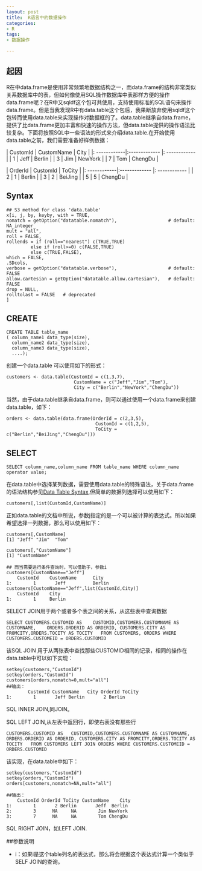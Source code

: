 ```yaml
---
layout: post
title:  R语言中的数据操作
categories:
- R
tags:
- 数据操作

---
```

## 起因

R在中data.frame是使用非常频繁地数据结构之一，而data.frame的结构非常类似关系数据库中的表，但如何像使用SQL操作数据库中表那样方便的操作data.frame呢？在R中又sqldf这个包可共使用，支持使用标准的SQL语句来操作data.frame。但是当我发现R中有data.table这个包后，我果断放弃使用sqldf这个包转而使用data.table来实现操作对数据框的了。data.table继承自data.frame，提供了比data.frame更加丰富和快速的操作方法，但data.table提供的操作语法比较复杂。下面将按照SQL中一些语法的形式来介绍data.table.在开始使用data.table之前，我们需要准备好样例数据：

| CustomId 		| CustomName 	|  City			|
|: ------------|:------------- |: ------------ |
| 1 			| Jeff 			|  Berlin 		|
| 3				| Jim			|  NewYork		|
| 7				| Tom			|  ChengDu		|

| OrderId 		| CustomId 		|  ToCity		|
|: ------------|:------------- |: ------------ |
| 2 			| 1 			|  Berlin 		|
| 3				| 2				|  BeiJing		|
| 5				| 5				|  ChengDu		|


## Syntax

	## S3 method for class 'data.table'
	x[i, j, by, keyby, with = TRUE,
	nomatch = getOption("datatable.nomatch"),                   # default: 	NA_integer_
	mult = "all",
	roll = FALSE,
	rollends = if (roll=="nearest") c(TRUE,TRUE)
             else if (roll>=0) c(FALSE,TRUE)
             else c(TRUE,FALSE),
	which = FALSE,
	.SDcols,
	verbose = getOption("datatable.verbose"),                   # default: FALSE
	allow.cartesian = getOption("datatable.allow.cartesian"),   # default: FALSE
	drop = NULL,
	rolltolast = FALSE   # deprecated
	]

## CREATE 
	
	CREATE TABLE table_name
	( column_name1 data_type(size),
	  column_name2 data_type(size),
	  column_name3 data_type(size),
	  ....);

创建一个data.table 可以使用如下的形式：

	customers <- data.table(CustomId = c(1,3,7),
							 CustomName = c("Jeff","Jim","Tom"),
							 City = c("Berlin","NewYork","ChengDu"))
							 
当然，由于data.table继承自data.frame，则可以通过使用一个data.frame来创建data.table，如下：
	
	orders <- data.table(data.frame(OrderId = c(2,3,5),
									 CustomId = c(1,2,5),
									 ToCity = c("Berlin","BeiJing","ChengDu")))

## SELECT

	SELECT column_name,column_name FROM table_name WHERE column_name operator value;

	
在data.table中选择某列数据，需要使用data.table的特殊语法，关于data.frame的语法结构参见[Data Table Syntax](#Syntax),但简单的数据列选择可以使用如下：

	customers[,list(CustomId,CustomName)]

正如data.table的文档中所说，参数j指定的是一个可以被计算的表达式。所以如果希望选择一列数据，那么可以使用如下：

	customers[,CustomName]
	[1] "Jeff" "Jim"  "Tom" 

	customers[,"CustomName"]
	[1] "CustomName"

	## 而当需要进行条件查询时，可以借助于，参数i
	customers[CustomName=="Jeff"]
   		CustomId 	CustomName   	City
	1:        1       Jeff 			Berlin
    customers[CustomName=="Jeff",list(CustomId,City)]
        CustomId    City
    1:        1     Berlin
    

SELECT JOIN用于两个或者多个表之间的关系，从这些表中查询数据
	
	SELECT CUSTOMERS.CUSTOMID AS 	CUSTOMID,CUSTOMERS.CUSTOMNAME AS CUSTOMNAME, 	ORDERS.ORDERID AS ORDERID, CUSTOMERS.CITY AS FROMCITY,ORDERS.TOCITY AS TOCITY 	FROM CUSTOMERS, ORDERS WHERE CUSTOMERS.CUSTOMEID = ORDERS.CUSTOMID

该SQL JOIN 用于从两张表中查找那些CUSTOMID相同的记录，相同的操作在 data.table中可以如下实现：
	
	setkey(customers,"CustomId")
	setkey(orders,"CustomId")
	customers[orders,nomatch=0,mult="all"]
	##输出：
	   		CustomId CustomName   City OrderId ToCity
	1:        1       Jeff Berlin       2 Berlin

SQL INNER JOIN,同JOIN。

SQL LEFT JOIN,从左表中返回行，即使右表没有那些行

	CUSTOMERS.CUSTOMID AS 	CUSTOMID,CUSTOMERS.CUSTOMNAME AS CUSTOMNAME, 	ORDERS.ORDERID AS ORDERID, CUSTOMERS.CITY AS FROMCITY,ORDERS.TOCITY AS TOCITY 	FROM CUSTOMERS LEFT JOIN ORDERS WHERE CUSTOMERS.CUSTOMEID = ORDERS.CUSTOMID
	
该实现，在data.table中如下：
	
	setkey(customers,"CustomId")
	setkey(orders,"CustomId")
	orders[customers,nomatch=NA,mult="all"]
	
	##输出：
	   	CustomId OrderId ToCity CustomName    City
	1:        1       2 Berlin       Jeff  Berlin
	2:        3      NA     NA        Jim NewYork
	3:        7      NA     NA        Tom ChengDu
	
SQL RIGHT JOIN，如LEFT JOIN.

##参数说明

+ i：如果i是这个table列名的表达式，那么将会根据这个表达式计算一个类似于SELF JOIN的查询。



